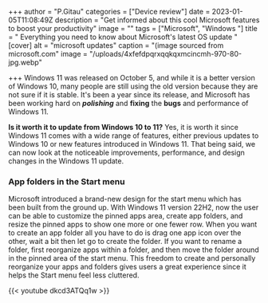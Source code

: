 +++
author = "P.Gitau"
categories = ["Device review"]
date = 2023-01-05T11:08:49Z
description = "Get informed about this cool Microsoft features to boost your productivity"
image = ""
tags = ["Microsoft", "Windows "]
title = " Everything you need to know about Microsoft's latest OS update "
[cover]
alt = "microsoft updates"
caption = "(image sourced from microsoft.com"
image = "/uploads/4xfefdpqrxqqkqxmcincmh-970-80-jpg.webp"

+++
Windows 11 was released on October 5, and while it is a better version of Windows 10, many people are still using the old version because they are not sure if it is stable. It's been a year since its release, and Microsoft has been working hard on **_polishing_** and **fixing** the **bugs** and performance of Windows 11. 

**Is it worth it to update from Windows 10 to 11?** Yes, it is worth it since Windows 11 comes with a wide range of features, either previous updates to Windows 10 or new features introduced in Windows 11. That being said, we can now look at the noticeable improvements, performance, and design changes in the Windows 11 update.

### App folders in the Start menu

Microsoft introduced a brand-new design for the start menu which has been built from the ground up. With Windows 11 version 22H2, now the user can be able to customize the pinned apps area, create app folders, and resize the pinned apps to show one more or one fewer row. When you want to create an app folder all you have to do is drag one app icon over the other, wait a bit then let go to create the folder. If you want to rename a folder, first reorganize apps within a folder, and then move the folder around in the pinned area of the start menu. This freedom to create and personally reorganize your apps and folders gives users a great experience since it helps the Start menu feel less cluttered.

{{< youtube dkcd3ATQq1w  >}}